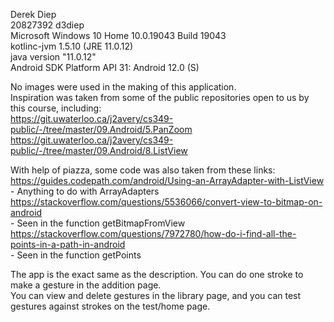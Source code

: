 Derek Diep<br />
20827392 d3diep<br />
Microsoft Windows 10 Home 10.0.19043 Build 19043<br />
kotlinc-jvm 1.5.10 (JRE 11.0.12)<br />
java version "11.0.12"<br />
Android SDK Platform API 31: Android 12.0 (S)<br />

No images were used in the making of this application.<br />
Inspiration was taken from some of the public repositories open to us by this course, including:<br />
https://git.uwaterloo.ca/j2avery/cs349-public/-/tree/master/09.Android/5.PanZoom<br />
https://git.uwaterloo.ca/j2avery/cs349-public/-/tree/master/09.Android/8.ListView<br />

With help of piazza, some code was also taken from these links:<br />
https://guides.codepath.com/android/Using-an-ArrayAdapter-with-ListView<br />
    - Anything to do with ArrayAdapters<br />
https://stackoverflow.com/questions/5536066/convert-view-to-bitmap-on-android<br />
    - Seen in the function getBitmapFromView<br />
https://stackoverflow.com/questions/7972780/how-do-i-find-all-the-points-in-a-path-in-android<br />
    - Seen in the function getPoints<br />

The app is the exact same as the description. You can do one stroke to make a gesture in the addition page.<br />
You can view and delete gestures in the library page, and you can test gestures against strokes on the test/home page.<br />
